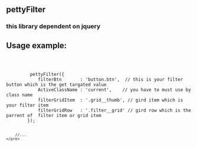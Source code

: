 ## pettyFilter 
### this library dependent on jquery
## Usage example:
<code> 
    <pre>
         pettyFilter({
            filterBtn       : 'button.btn',  // this is your filter button which is the get targated value
            ActiveClassName : 'current',    // you have to must use by class name
            filterGridItem  : '.grid__thumb', // gird item which is your filter item
            filterGridRow   : '.filter__grid' // gird row which is the parrent of  filter item or grid item
        });
        
        //...
    </pre>
</code>
